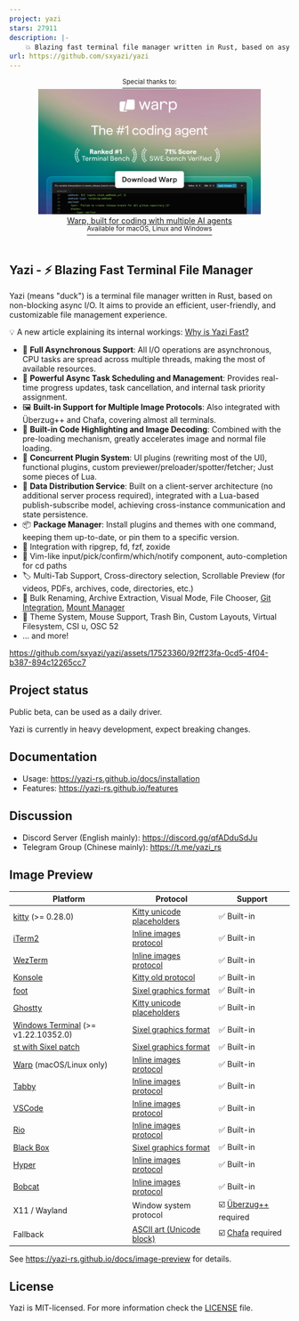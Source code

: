 ```yaml
---
project: yazi
stars: 27911
description: |-
    💥 Blazing fast terminal file manager written in Rust, based on async I/O.
url: https://github.com/sxyazi/yazi
---
```


<div align="center">
	<a href="https://go.warp.dev/yazi" target="_blank">
		<sup>Special thanks to:</sup>
		<br>
		<img alt="Warp sponsorship" width="400" src="https://github.com/warpdotdev/brand-assets/blob/main/Github/Sponsor/Warp-Github-LG-02.png">
		<br>
		<h>Warp, built for coding with multiple AI agents</b>
		<br>
		<sup>Available for macOS, Linux and Windows</sup>
	</a>
</div>

<br>

## Yazi - ⚡️ Blazing Fast Terminal File Manager

Yazi (means "duck") is a terminal file manager written in Rust, based on non-blocking async I/O. It aims to provide an efficient, user-friendly, and customizable file management experience.

💡 A new article explaining its internal workings: [Why is Yazi Fast?](https://yazi-rs.github.io/blog/why-is-yazi-fast)

- 🚀 **Full Asynchronous Support**: All I/O operations are asynchronous, CPU tasks are spread across multiple threads, making the most of available resources.
- 💪 **Powerful Async Task Scheduling and Management**: Provides real-time progress updates, task cancellation, and internal task priority assignment.
- 🖼️ **Built-in Support for Multiple Image Protocols**: Also integrated with Überzug++ and Chafa, covering almost all terminals.
- 🌟 **Built-in Code Highlighting and Image Decoding**: Combined with the pre-loading mechanism, greatly accelerates image and normal file loading.
- 🔌 **Concurrent Plugin System**: UI plugins (rewriting most of the UI), functional plugins, custom previewer/preloader/spotter/fetcher; Just some pieces of Lua.
- 📡 **Data Distribution Service**: Built on a client-server architecture (no additional server process required), integrated with a Lua-based publish-subscribe model, achieving cross-instance communication and state persistence.
- 📦 **Package Manager**: Install plugins and themes with one command, keeping them up-to-date, or pin them to a specific version.
- 🧰 Integration with ripgrep, fd, fzf, zoxide
- 💫 Vim-like input/pick/confirm/which/notify component, auto-completion for cd paths
- 🏷️ Multi-Tab Support, Cross-directory selection, Scrollable Preview (for videos, PDFs, archives, code, directories, etc.)
- 🔄 Bulk Renaming, Archive Extraction, Visual Mode, File Chooser, [Git Integration](https://github.com/yazi-rs/plugins/tree/main/git.yazi), [Mount Manager](https://github.com/yazi-rs/plugins/tree/main/mount.yazi)
- 🎨 Theme System, Mouse Support, Trash Bin, Custom Layouts, Virtual Filesystem, CSI u, OSC 52
- ... and more!

https://github.com/sxyazi/yazi/assets/17523360/92ff23fa-0cd5-4f04-b387-894c12265cc7

## Project status

Public beta, can be used as a daily driver.

Yazi is currently in heavy development, expect breaking changes.

## Documentation

- Usage: https://yazi-rs.github.io/docs/installation
- Features: https://yazi-rs.github.io/features

## Discussion

- Discord Server (English mainly): https://discord.gg/qfADduSdJu
- Telegram Group (Chinese mainly): https://t.me/yazi_rs

## Image Preview

| Platform                                                                     | Protocol                               | Support                           |
| ---------------------------------------------------------------------------- | -------------------------------------- | --------------------------------- |
| [kitty](https://github.com/kovidgoyal/kitty) (>= 0.28.0)                     | [Kitty unicode placeholders][kgp]      | ✅ Built-in                       |
| [iTerm2](https://iterm2.com)                                                 | [Inline images protocol][iip]          | ✅ Built-in                       |
| [WezTerm](https://github.com/wez/wezterm)                                    | [Inline images protocol][iip]          | ✅ Built-in                       |
| [Konsole](https://invent.kde.org/utilities/konsole)                          | [Kitty old protocol][kgp-old]          | ✅ Built-in                       |
| [foot](https://codeberg.org/dnkl/foot)                                       | [Sixel graphics format][sixel]         | ✅ Built-in                       |
| [Ghostty](https://github.com/ghostty-org/ghostty)                            | [Kitty unicode placeholders][kgp]      | ✅ Built-in                       |
| [Windows Terminal](https://github.com/microsoft/terminal) (>= v1.22.10352.0) | [Sixel graphics format][sixel]         | ✅ Built-in                       |
| [st with Sixel patch](https://github.com/bakkeby/st-flexipatch)              | [Sixel graphics format][sixel]         | ✅ Built-in                       |
| [Warp](https://www.warp.dev) (macOS/Linux only)                              | [Inline images protocol][iip]          | ✅ Built-in                       |
| [Tabby](https://github.com/Eugeny/tabby)                                     | [Inline images protocol][iip]          | ✅ Built-in                       |
| [VSCode](https://github.com/microsoft/vscode)                                | [Inline images protocol][iip]          | ✅ Built-in                       |
| [Rio](https://github.com/raphamorim/rio)                                     | [Inline images protocol][iip]          | ✅ Built-in                       |
| [Black Box](https://gitlab.gnome.org/raggesilver/blackbox)                   | [Sixel graphics format][sixel]         | ✅ Built-in                       |
| [Hyper](https://github.com/vercel/hyper)                                     | [Inline images protocol][iip]          | ✅ Built-in                       |
| [Bobcat](https://github.com/ismail-yilmaz/Bobcat)                            | [Inline images protocol][iip]          | ✅ Built-in                       |
| X11 / Wayland                                                                | Window system protocol                 | ☑️ [Überzug++][ueberzug] required |
| Fallback                                                                     | [ASCII art (Unicode block)][ascii-art] | ☑️ [Chafa][chafa] required        |

See https://yazi-rs.github.io/docs/image-preview for details.

<!-- Protocols -->

[kgp]: https://sw.kovidgoyal.net/kitty/graphics-protocol/#unicode-placeholders
[kgp-old]: https://github.com/sxyazi/yazi/blob/main/yazi-adapter/src/drivers/kgp_old.rs
[iip]: https://iterm2.com/documentation-images.html
[sixel]: https://www.vt100.net/docs/vt3xx-gp/chapter14.html
[ascii-art]: https://en.wikipedia.org/wiki/ASCII_art

<!-- Dependencies -->

[ueberzug]: https://github.com/jstkdng/ueberzugpp
[chafa]: https://hpjansson.org/chafa/

## License

Yazi is MIT-licensed. For more information check the [LICENSE](LICENSE) file.

